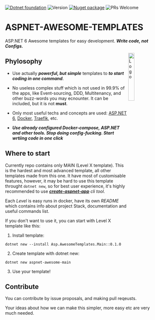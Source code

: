 
[![Dotnet foundation](https://img.shields.io/badge/-.NET%20Foundation-blueviolet)](https://dotnetfoundation.org/)
![Version](https://img.shields.io/badge/version-0.0.2-orange)
[![Nuget package](https://img.shields.io/badge/Nuget%20-Package-red)](https://www.nuget.org/packages/Asp.AwesomeTemplates.Main/) 
![PRs Welcome](https://img.shields.io/badge/PRs-welcome-green.svg)
# ASPNET-AWESOME-TEMPLATES 

ASP.NET 6 Awesome templates for easy development. ***Write code, not Configs.***

<img alt="Logo" align="right" src="https://user-images.githubusercontent.com/46647517/172821591-cf472a75-69ea-4447-b5a9-7fac844c8f42.png" width="20%">

## Phylosophy

* Use actually _**powerful, but simple**_ templates to _**to start coding in one command**_.

* No useless complex stuff which is not used in 99.9% of the apps, like Event-sourcing, DDD, Multitenancy, and other buzz-words you may ecnounter. It can be included, but it is not **must**.

* Only most useful techs and concepts are used: [ASP.NET 6](https://docs.microsoft.com/en-us/aspnet/core/?view=aspnetcore-6.0), [Docker](https://www.docker.com/), [Traefik](https://doc.traefik.io/traefik/), etc.

* ***Use already configured Docker-compose, ASP.NET and other tools. Stop doing config-fucking. Start wrtiing code in one click***

## Where to start

Currently repo contains only MAIN (Level X template). This is the hardest and most advanced template, all other templates made from this one. It have most of customisable features, however, it may be hard to use this template throught ```dotnet new```, so for best user experience, it's highly recommended to use _**[create-aspnet-app](https://github.com/MadL1me/create-aspnet-app)** cli tool_.

Each _Level_ is easy runs in docker, have its own _README_ which contains info about project Stack, documentation and useful commands list.

If you don't want to use it, you can start with Level X template like this:

1. Install template:

  `dotnet new --install Asp.AwesomeTemplates.Main::0.1.0`

2. Create template with dotnet new:

  `dotnet new aspnet-awesome-main`

3. Use your template!

## Contribute

You can contribute by issue proposals, and making pull reqeusts. 

Your ideas about how we can make this simpler, more easy etc are very much needed.

